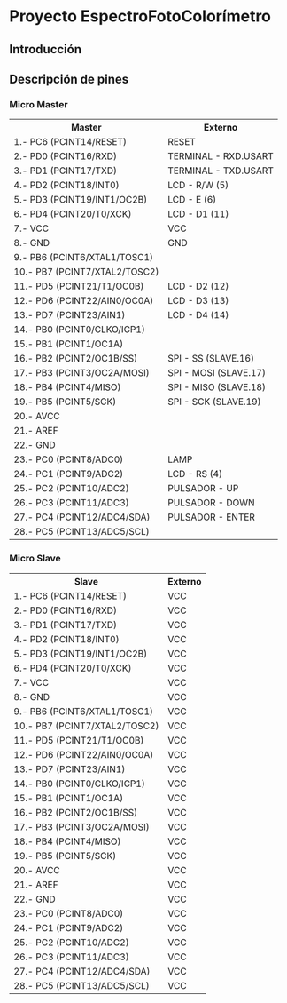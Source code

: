 # Proyecto EspectroFotoColorímetro
## Introducción


## Descripción de pines
### Micro Master
<table>
    <tr>
        <th>Master</th>
        <th>Externo</th>
    </tr>
    <tr>
        <td>1.- PC6 (PCINT14/RESET) </td>
        <td>RESET</td>
    </tr>
    <tr>
        <td>2.- PD0 (PCINT16/RXD) </td>
        <td>TERMINAL - RXD.USART</td>
    </tr>
    <tr>
        <td>3.- PD1 (PCINT17/TXD) </td>
        <td>TERMINAL - TXD.USART</td>
    </tr>
    <tr>
        <td>4.- PD2 (PCINT18/INT0) </td>
        <td>LCD - R/W (5) </td>
    </tr>
    <tr>
        <td>5.- PD3 (PCINT19/INT1/OC2B) </td>
        <td>LCD - E (6) </td>
    </tr>
    <tr>
        <td>6.- PD4 (PCINT20/T0/XCK) </td>
        <td>LCD - D1 (11) </td>
    </tr>
    <tr>
        <td>7.- VCC </td>
        <td>VCC </td>
    </tr>
    <tr>
        <td>8.- GND </td>
        <td>GND </td>
    </tr>
    <tr>
        <td>9.- PB6 (PCINT6/XTAL1/TOSC1) </td>
        <td> </td>
    </tr>
    <tr>
        <td>10.- PB7 (PCINT7/XTAL2/TOSC2) </td>
        <td> </td>
    </tr>
    <tr>
        <td>11.- PD5 (PCINT21/T1/OC0B) </td>
        <td>LCD - D2 (12) </td>
    </tr>
    <tr>
        <td>12.- PD6 (PCINT22/AIN0/OC0A) </td>
        <td>LCD - D3 (13) </td>
    </tr>
    <tr>
        <td>13.- PD7 (PCINT23/AIN1) </td>
        <td>LCD - D4 (14) </td>
    </tr>
    <tr>
        <td>14.- PB0 (PCINT0/CLKO/ICP1) </td>
        <td> </td>
    </tr>
    <tr>
        <td>15.- PB1 (PCINT1/OC1A) </td>
        <td> </td>
    </tr>
    <tr>
        <td>16.- PB2 (PCINT2/OC1B/SS) </td>
        <td>SPI - SS (SLAVE.16) </td>
    </tr>
    <tr>
        <td>17.- PB3 (PCINT3/OC2A/MOSI) </td>
        <td>SPI - MOSI (SLAVE.17) </td>
    </tr>
    <tr>
        <td>18.- PB4 (PCINT4/MISO) </td>
        <td>SPI - MISO (SLAVE.18) </td>
    </tr>
    <tr>
        <td>19.- PB5 (PCINT5/SCK) </td>
        <td>SPI - SCK (SLAVE.19) </td>
    </tr>
    <tr>
        <td>20.- AVCC </td>
        <td> </td>
    </tr>
    <tr>
        <td>21.- AREF </td>
        <td> </td>
    </tr>
    <tr>
        <td>22.- GND </td>
        <td> </td>
    </tr>
    <tr>
        <td>23.- PC0 (PCINT8/ADC0) </td>
        <td>LAMP </td>
    </tr>
    <tr>
        <td>24.- PC1 (PCINT9/ADC2) </td>
        <td>LCD - RS (4) </td>
    </tr>
    <tr>
        <td>25.- PC2 (PCINT10/ADC2) </td>
        <td>PULSADOR - UP</td>
    </tr>
    <tr>
        <td>26.- PC3 (PCINT11/ADC3) </td>
        <td>PULSADOR - DOWN</td>
    </tr>
    <tr>
        <td>27.- PC4 (PCINT12/ADC4/SDA) </td>
        <td>PULSADOR - ENTER</td>
    </tr>
    <tr>
        <td>28.- PC5 (PCINT13/ADC5/SCL) </td>
        <td> </td>
    </tr>
</table>

### Micro Slave
<table>
    <tr>
        <th>Slave</th>
        <th>Externo</th>
    </tr>
    <tr>
        <td>1.- PC6 (PCINT14/RESET) </td>
        <td>VCC</td>
    </tr>
    <tr>
        <td>2.- PD0 (PCINT16/RXD) </td>
        <td>VCC</td>
    </tr>
    <tr>
        <td>3.- PD1 (PCINT17/TXD) </td>
        <td>VCC</td>
    </tr>
    <tr>
        <td>4.- PD2 (PCINT18/INT0) </td>
        <td>VCC</td>
    </tr>
    <tr>
        <td>5.- PD3 (PCINT19/INT1/OC2B) </td>
        <td>VCC</td>
    </tr>
    <tr>
        <td>6.- PD4 (PCINT20/T0/XCK) </td>
        <td>VCC</td>
    </tr>
    <tr>
        <td>7.- VCC </td>
        <td>VCC</td>
    </tr>
    <tr>
        <td>8.- GND </td>
        <td>VCC</td>
    </tr>
    <tr>
        <td>9.- PB6 (PCINT6/XTAL1/TOSC1) </td>
        <td>VCC</td>
    </tr>
    <tr>
        <td>10.- PB7 (PCINT7/XTAL2/TOSC2) </td>
        <td>VCC</td>
    </tr>
    <tr>
        <td>11.- PD5 (PCINT21/T1/OC0B) </td>
        <td>VCC</td>
    </tr>
    <tr>
        <td>12.- PD6 (PCINT22/AIN0/OC0A) </td>
        <td>VCC</td>
    </tr>
    <tr>
        <td>13.- PD7 (PCINT23/AIN1) </td>
        <td>VCC</td>
    </tr>
    <tr>
        <td>14.- PB0 (PCINT0/CLKO/ICP1) </td>
        <td>VCC</td>
    </tr>
    <tr>
        <td>15.- PB1 (PCINT1/OC1A) </td>
        <td>VCC</td>
    </tr>
    <tr>
        <td>16.- PB2 (PCINT2/OC1B/SS) </td>
        <td>VCC</td>
    </tr>
    <tr>
        <td>17.- PB3 (PCINT3/OC2A/MOSI) </td>
        <td>VCC</td>
    </tr>
    <tr>
        <td>18.- PB4 (PCINT4/MISO) </td>
        <td>VCC</td>
    </tr>
    <tr>
        <td>19.- PB5 (PCINT5/SCK) </td>
        <td>VCC</td>
    </tr>
    <tr>
        <td>20.- AVCC </td>
        <td>VCC</td>
    </tr>
    <tr>
        <td>21.- AREF </td>
        <td>VCC</td>
    </tr>
    <tr>
        <td>22.- GND </td>
        <td>VCC</td>
    </tr>
    <tr>
        <td>23.- PC0 (PCINT8/ADC0) </td>
        <td>VCC</td>
    </tr>
    <tr>
        <td>24.- PC1 (PCINT9/ADC2) </td>
        <td>VCC</td>
    </tr>
    <tr>
        <td>25.- PC2 (PCINT10/ADC2) </td>
        <td>VCC</td>
    </tr>
    <tr>
        <td>26.- PC3 (PCINT11/ADC3) </td>
        <td>VCC</td>
    </tr>
    <tr>
        <td>27.- PC4 (PCINT12/ADC4/SDA) </td>
        <td>VCC</td>
    </tr>
    <tr>
        <td>28.- PC5 (PCINT13/ADC5/SCL) </td>
        <td>VCC</td>
    </tr>
</table>

</table>
